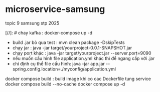 # microservice-samsung

topic 9 samsung stp 2025

[//]: # chay kafka : docker-compose up -d

-   build .jar bỏ qua test : mvn clean package -DskipTests
-   chạy jar : java -jar target/yourproject-0.0.1-SNAPSHOT.jar
-   chạy port khác : java -jar target/yourproject.jar --server.port=9090
-   nếu muốn cấu hình file application.yml khác thì để ngang cấp với .jar
-   chỉ định cụ thể file cấu hình: java -jar app.jar --spring.config.location=./myconfig/application.yml

docker compose build : build image khi co cac Dockerfile tung service
docker compose build --no-cache
docker compose up -d
